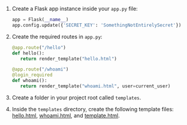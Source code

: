 1. Create a Flask app instance inside your `app.py` file:

   ```python
   app = Flask(__name__)
   app.config.update({'SECRET_KEY': 'SomethingNotEntirelySecret'})
   ```

1. Create the required routes in `app.py`:

   ```python
   @app.route("/hello")
   def hello():
      return render_template("hello.html")

   @app.route("/whoami")
   @login_required
   def whoami():
      return render_template("whoami.html", user=current_user)
   ```

1. Create a folder in your project root called `templates`.
1. Inside the `templates` directory, create the following template files: [hello.html](https://github.com/okta-samples/okta-flask-api-sample/blob/main/templates/hello.html), [whoami.html](https://github.com/okta-samples/okta-flask-api-sample/blob/main/templates/whoami.html), and [template.html](https://github.com/okta-samples/okta-flask-api-sample/blob/main/templates/template.html).
